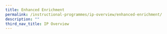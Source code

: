 ```yaml
---
title: Enhanced Enrichment
permalink: /instructional-programmes/ip-overview/enhanced-enrichment/
description: ""
third_nav_title: IP Overview
---
```

